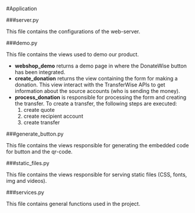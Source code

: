 #Application


###server.py

This file contains the configurations of the web-server.


###demo.py

This file contains the views used to demo our product.

<ul>
<li> <b>webshop_demo</b> returns a demo page in where the DonateWise button has been integrated.</li>

<li> <b>create_donation</b> returns the view containing the form for making a donation. This view interact with the TransferWise APIs to get information about the source accounts (who is sending the money).</li>

<li> <b>process_donation</b> is responsible for processing the form and creating the transfer. To create a transfer, the following steps are executed:
    <ol type="1">
        <li> create quote </li>
        <li> create recipient account </li>
        <li> create transfer </li>
    </ol>
</li>
</ul>


###generate_button.py

This file contains the views responsible for generating the embedded code for button and the qr-code.


###static_files.py

This file contains the views responsible for serving static files (CSS, fonts, img and videos).


###services.py

This file contains general functions used in the project.